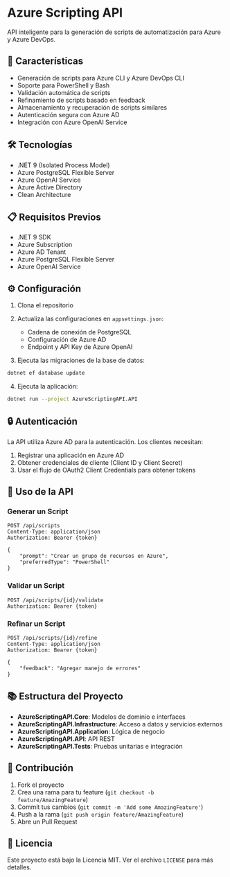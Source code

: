 # Azure Scripting API

API inteligente para la generación de scripts de automatización para Azure y Azure DevOps.

## 🚀 Características

- Generación de scripts para Azure CLI y Azure DevOps CLI
- Soporte para PowerShell y Bash
- Validación automática de scripts
- Refinamiento de scripts basado en feedback
- Almacenamiento y recuperación de scripts similares
- Autenticación segura con Azure AD
- Integración con Azure OpenAI Service

## 🛠️ Tecnologías

- .NET 9 (Isolated Process Model)
- Azure PostgreSQL Flexible Server
- Azure OpenAI Service
- Azure Active Directory
- Clean Architecture

## 📋 Requisitos Previos

- .NET 9 SDK
- Azure Subscription
- Azure AD Tenant
- Azure PostgreSQL Flexible Server
- Azure OpenAI Service

## ⚙️ Configuración

1. Clona el repositorio
2. Actualiza las configuraciones en `appsettings.json`:
   - Cadena de conexión de PostgreSQL
   - Configuración de Azure AD
   - Endpoint y API Key de Azure OpenAI

3. Ejecuta las migraciones de la base de datos:
```bash
dotnet ef database update
```

4. Ejecuta la aplicación:
```bash
dotnet run --project AzureScriptingAPI.API
```

## 🔒 Autenticación

La API utiliza Azure AD para la autenticación. Los clientes necesitan:
1. Registrar una aplicación en Azure AD
2. Obtener credenciales de cliente (Client ID y Client Secret)
3. Usar el flujo de OAuth2 Client Credentials para obtener tokens

## 📝 Uso de la API

### Generar un Script
```http
POST /api/scripts
Content-Type: application/json
Authorization: Bearer {token}

{
    "prompt": "Crear un grupo de recursos en Azure",
    "preferredType": "PowerShell"
}
```

### Validar un Script
```http
POST /api/scripts/{id}/validate
Authorization: Bearer {token}
```

### Refinar un Script
```http
POST /api/scripts/{id}/refine
Content-Type: application/json
Authorization: Bearer {token}

{
    "feedback": "Agregar manejo de errores"
}
```

## 📚 Estructura del Proyecto

- **AzureScriptingAPI.Core**: Modelos de dominio e interfaces
- **AzureScriptingAPI.Infrastructure**: Acceso a datos y servicios externos
- **AzureScriptingAPI.Application**: Lógica de negocio
- **AzureScriptingAPI.API**: API REST
- **AzureScriptingAPI.Tests**: Pruebas unitarias e integración

## 🤝 Contribución

1. Fork el proyecto
2. Crea una rama para tu feature (`git checkout -b feature/AmazingFeature`)
3. Commit tus cambios (`git commit -m 'Add some AmazingFeature'`)
4. Push a la rama (`git push origin feature/AmazingFeature`)
5. Abre un Pull Request

## 📄 Licencia

Este proyecto está bajo la Licencia MIT. Ver el archivo `LICENSE` para más detalles. 